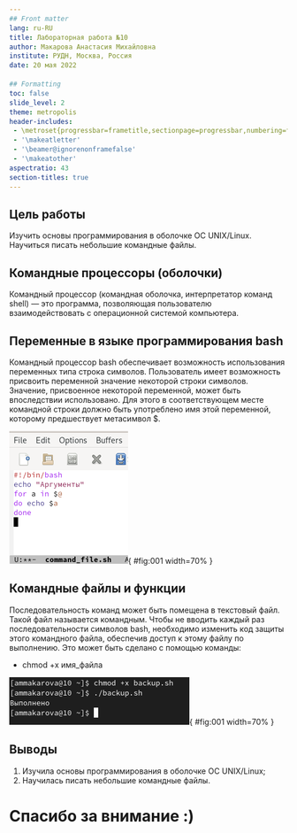 ```yaml
---
## Front matter
lang: ru-RU
title: Лабораторная работа №10
author: Макарова Анастасия Михайловна
institute: РУДН, Москва, Россия
date: 20 мая 2022

## Formatting
toc: false
slide_level: 2
theme: metropolis
header-includes: 
 - \metroset{progressbar=frametitle,sectionpage=progressbar,numbering=fraction}
 - '\makeatletter'
 - '\beamer@ignorenonframefalse'
 - '\makeatother'
aspectratio: 43
section-titles: true
---
```



## Цель работы 

Изучить основы программирования в оболочке ОС UNIX/Linux. Научиться писать небольшие командные файлы.

## Командные процессоры (оболочки)

Командный процессор (командная оболочка, интерпретатор команд shell) — это программа, позволяющая пользователю взаимодействовать с операционной системой компьютера.

## Переменные в языке программирования bash

Командный процессор bash обеспечивает возможность использования переменных типа строка символов. Пользователь имеет возможность присвоить переменной значение некоторой строки символов. Значение, присвоенное некоторой переменной, может быть впоследствии использовано. Для этого в соответствующем месте командной строки должно быть употреблено имя этой переменной, которому предшествует метасимвол $.

![Написание кода](image/10.png){ #fig:001 width=70% }

## Командные файлы и функции

Последовательность команд может быть помещена в текстовый файл. Такой файл называется командным. 
Чтобы не вводить каждый раз последовательности символов bash, необходимо изменить код защиты этого командного файла, обеспечив доступ к этому файлу по выполнению. Это может быть сделано с помощью команды:
* chmod +x имя_файла

![Присвоение прав доступа](image/6.png){ #fig:001 width=70% }

## Выводы

1) Изучила основы программирования в оболочке ОС UNIX/Linux;
2) Научилась писать небольшие командные файлы.

# Спасибо за внимание :)



